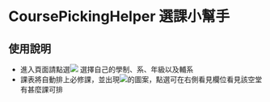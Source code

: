 CoursePickingHelper 選課小幫手
===============================
使用說明
-------------------------------
* 進入頁面請點選<img src="images/01.jpg"> 選擇自己的學制、系、年級以及輔系
* 課表將自動排上必修課，並出現<img src="images/02.jpg">的圖案，點選可在右側看見欄位看見該空堂有甚麼課可排